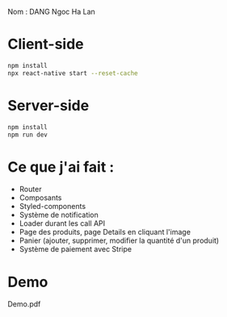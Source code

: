 Nom : DANG Ngoc Ha Lan

# Client-side

```bash
npm install
npx react-native start --reset-cache
```

# Server-side

```bash
npm install
npm run dev
```

# Ce que j'ai fait :

- Router
- Composants
- Styled-components
- Système de notification
- Loader durant les call API
- Page des produits, page Details en cliquant l'image
- Panier (ajouter, supprimer, modifier la quantité d'un produit)
- Système de paiement avec Stripe

# Demo

Demo.pdf
